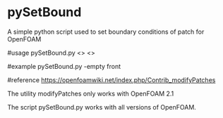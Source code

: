 # pySetBound
A simple python script used to set boundary conditions of patch for OpenFOAM

#usage
pySetBound.py <<type>> <<boundName>>

#example
pySetBound.py -empty front

#reference
https://openfoamwiki.net/index.php/Contrib_modifyPatches

The utility modifyPatches only works with OpenFOAM 2.1

The script pySetBound.py works with all versions of OpenFOAM.
